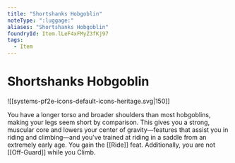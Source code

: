 ```yaml
---
title: "Shortshanks Hobgoblin"
noteType: ":luggage:"
aliases: "Shortshanks Hobgoblin"
foundryId: Item.lLeF4xFMyZ3fKj97
tags:
  - Item
---
```


# Shortshanks Hobgoblin
![[systems-pf2e-icons-default-icons-heritage.svg|150]]

You have a longer torso and broader shoulders than most hobgoblins, making your legs seem short by comparison. This gives you a strong, muscular core and lowers your center of gravity—features that assist you in riding and climbing—and you've trained at riding in a saddle from an extremely early age. You gain the [[Ride]] feat. Additionally, you are not [[Off-Guard]] while you Climb.
